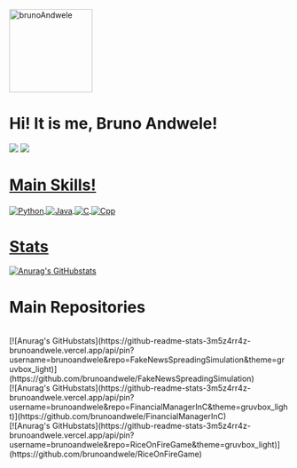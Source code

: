 <div>
  <img
    align="center-right"
    alt="brunoAndwele"
    height="150"
    src="https://cdn.discordapp.com/attachments/963985952374661120/1093913156436381789/Screenshot_2023-04-07_at_11.59.25.png"
  />
  <h1>Hi! It is me, Bruno Andwele!</h1>
</div>

<div>
  <a
    href="https://www.linkedin.com/in/brunoandwele/"
    target="_blank"
    ><img
      src="https://img.shields.io/badge/-LinkedIn-%230077B5?style=for-the-badge&logo=linkedin&logoColor=white"
      target="_blank"
  /></a>
  <a href="mailto:bruno.3a@outlook.com"
    ><img
      src="https://img.shields.io/badge/Microsoft_Outlook-0078D4?style=for-the-badge&logo=microsoft-outlook&logoColor=white"
</div>

<div>
  <h1>Main Skills!</h1> 
  <img
    align="center"
    alt="Python"
    src="https://img.shields.io/badge/Python-3776AB?style=for-the-badge&logo=python&logoColor=white"
  />
  <img
    align="center"
    alt="Java"
    src="https://img.shields.io/badge/Java-ED8B00?style=for-the-badge&logo=openjdk&logoColor=white"
  />
  <img
    align="center"
    alt="C"
    src="https://img.shields.io/badge/C-00599C?style=for-the-badge&logo=c&logoColor=white"
  />
  <img
    align="center"
    alt="Cpp"
    src="https://img.shields.io/badge/C%2B%2B-00599C?style=for-the-badge&logo=c%2B%2B&logoColor=white"
  />
</div>

<div>
  <h1>Stats</h1>
</div>

[![Anurag's GitHubstats](https://github-readme-stats-3m5z4rr4z-brunoandwele.vercel.app/api?username=brunoandwele&show_icons=true&theme=gruvbox_light)](https://github.com/brunoandwele)

<div>
  <h1>Main Repositories</h1>
</div>
<br>
[![Anurag's GitHubstats](https://github-readme-stats-3m5z4rr4z-brunoandwele.vercel.app/api/pin?username=brunoandwele&repo=FakeNewsSpreadingSimulation&theme=gruvbox_light)](https://github.com/brunoandwele/FakeNewsSpreadingSimulation)
<br>
[![Anurag's GitHubstats](https://github-readme-stats-3m5z4rr4z-brunoandwele.vercel.app/api/pin?username=brunoandwele&repo=FinancialManagerInC&theme=gruvbox_light)](https://github.com/brunoandwele/FinancialManagerInC)
<br>
[![Anurag's GitHubstats](https://github-readme-stats-3m5z4rr4z-brunoandwele.vercel.app/api/pin?username=brunoandwele&repo=RiceOnFireGame&theme=gruvbox_light)](https://github.com/brunoandwele/RiceOnFireGame)

